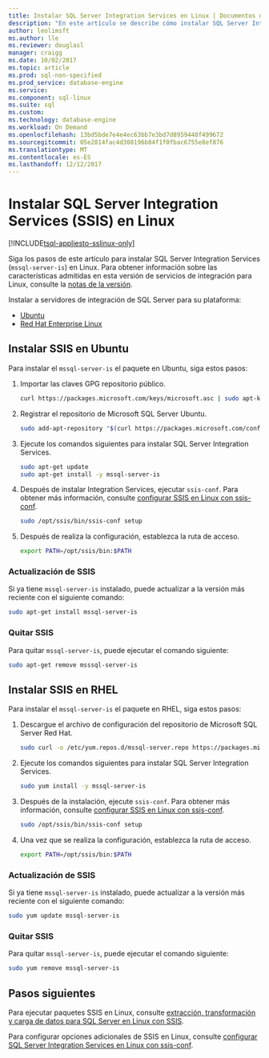 ```yaml
---
title: Instalar SQL Server Integration Services en Linux | Documentos de Microsoft
description: "En este artículo se describe cómo instalar SQL Server Integration Services (SSIS) en Linux."
author: leolimsft
ms.author: lle
ms.reviewer: douglasl
manager: craigg
ms.date: 10/02/2017
ms.topic: article
ms.prod: sql-non-specified
ms.prod_service: database-engine
ms.service: 
ms.component: sql-linux
ms.suite: sql
ms.custom: 
ms.technology: database-engine
ms.workload: On Demand
ms.openlocfilehash: 13bd5bde7e4e4ec63bb7e3bd7d8959440f499672
ms.sourcegitcommit: 05e2814fac4d308196b84f1f0fbac6755e8ef876
ms.translationtype: MT
ms.contentlocale: es-ES
ms.lasthandoff: 12/12/2017
---
```

# <a name="install-sql-server-integration-services-ssis-on-linux"></a>Instalar SQL Server Integration Services (SSIS) en Linux

[!INCLUDE[tsql-appliesto-sslinux-only](../includes/tsql-appliesto-sslinux-only.md)]

Siga los pasos de este artículo para instalar SQL Server Integration Services (`mssql-server-is`) en Linux. Para obtener información sobre las características admitidas en esta versión de servicios de integración para Linux, consulte la [notas de la versión](sql-server-linux-release-notes.md).

Instalar a servidores de integración de SQL Server para su plataforma:

- [Ubuntu](#ubuntu)
- [Red Hat Enterprise Linux](#RHEL)

## <a name="ubuntu"></a>Instalar SSIS en Ubuntu
Para instalar el `mssql-server-is` el paquete en Ubuntu, siga estos pasos:

1. Importar las claves GPG repositorio público.

   ```bash
   curl https://packages.microsoft.com/keys/microsoft.asc | sudo apt-key add -
   ```

2. Registrar el repositorio de Microsoft SQL Server Ubuntu.

   ```bash
   sudo add-apt-repository "$(curl https://packages.microsoft.com/config/ubuntu/16.04/mssql-server-2017.list)"
   ```

3. Ejecute los comandos siguientes para instalar SQL Server Integration Services.

   ```bash
   sudo apt-get update
   sudo apt-get install -y mssql-server-is
   ```

4. Después de instalar Integration Services, ejecutar `ssis-conf`. Para obtener más información, consulte [configurar SSIS en Linux con ssis-conf](sql-server-linux-configure-ssis.md).

   ```bash
   sudo /opt/ssis/bin/ssis-conf setup
   ```

5. Después de realiza la configuración, establezca la ruta de acceso.

   ```bash
   export PATH=/opt/ssis/bin:$PATH
   ```

### <a name="update-ssis"></a>Actualización de SSIS
Si ya tiene `mssql-server-is` instalado, puede actualizar a la versión más reciente con el siguiente comando:

```bash
sudo apt-get install mssql-server-is
```

### <a name="remove-ssis"></a>Quitar SSIS
Para quitar `mssql-server-is`, puede ejecutar el comando siguiente:
```bash
sudo apt-get remove msssql-server-is
```

## <a name="RHEL"></a>Instalar SSIS en RHEL
Para instalar el `mssql-server-is` el paquete en RHEL, siga estos pasos:

1. Descargue el archivo de configuración del repositorio de Microsoft SQL Server Red Hat.

   ```bash
   sudo curl -o /etc/yum.repos.d/mssql-server.repo https://packages.microsoft.com/config/rhel/7/mssql-server-2017.repo
   ```

1. Ejecute los comandos siguientes para instalar SQL Server Integration Services.

   ```bash
   sudo yum install -y mssql-server-is
   ```


1. Después de la instalación, ejecute `ssis-conf`. Para obtener más información, consulte [configurar SSIS en Linux con ssis-conf](sql-server-linux-configure-ssis.md).

   ```bash
   sudo /opt/ssis/bin/ssis-conf setup
   ```

1. Una vez que se realiza la configuración, establezca la ruta de acceso.

   ```bash
   export PATH=/opt/ssis/bin:$PATH
   ```

### <a name="update-ssis"></a>Actualización de SSIS
Si ya tiene `mssql-server-is` instalado, puede actualizar a la versión más reciente con el siguiente comando:

```bash
sudo yum update mssql-server-is
```

### <a name="remove-ssis"></a>Quitar SSIS
Para quitar `mssql-server-is`, puede ejecutar el comando siguiente:
```bash
sudo yum remove mssql-server-is
```

## <a name="next-steps"></a>Pasos siguientes

Para ejecutar paquetes SSIS en Linux, consulte [extracción, transformación y carga de datos para SQL Server en Linux con SSIS](sql-server-linux-migrate-ssis.md).

Para configurar opciones adicionales de SSIS en Linux, consulte [configurar SQL Server Integration Services en Linux con ssis-conf](sql-server-linux-configure-ssis.md).
